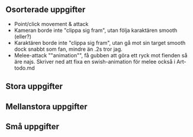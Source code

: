 ## Osorterade uppgifter
- Point/click movement & attack
- Kameran borde inte "clippa sig fram", utan följa karaktären smooth (eller?)
- Karaktären borde inte "clippa sig fram", utan gå mot sin target smooth dock snabbt som fan, mindre än .2s tror jag.
- Melee-attack ""animation"", få gubben att göra ett ryck mot fienden så äre najs. Skriver ned att fixa en swish-animation för melee också i Art-todo.md

## Stora uppgifter

## Mellanstora uppgifter

## Små uppgifter
